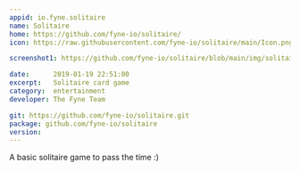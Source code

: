 ```yaml
---
appid: io.fyne.solitaire
name: Solitaire
home: https://github.com/fyne-io/solitaire/
icon: https://raw.githubusercontent.com/fyne-io/solitaire/main/Icon.png

screenshot1: https://github.com/fyne-io/solitaire/blob/main/img/solitaire.png?raw=true

date:      2019-01-19 22:51:00
excerpt:   Solitaire card game
category:  entertainment
developer: The Fyne Team

git: https://github.com/fyne-io/solitaire.git
package: github.com/fyne-io/solitaire
version: 
---
```


A basic solitaire game to pass the time :)

